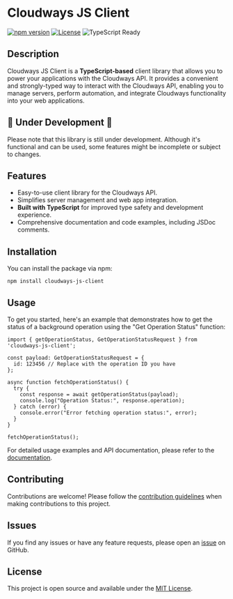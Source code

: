 <h1>Cloudways JS Client</h1>

<p>
  <a href="https://badge.fury.io/js/cloudways-js-client"><img src="https://badge.fury.io/js/cloudways-js-client.svg" alt="npm version"></a>
  <a href="https://opensource.org/licenses/MIT"><img src="https://img.shields.io/badge/license-MIT-blue.svg" alt="License"></a>
  <span><img src="https://img.shields.io/badge/TypeScript-Ready-blue" alt="TypeScript Ready"></span>
</p>

<h2>Description</h2>

<p>
  Cloudways JS Client is a <strong>TypeScript-based</strong> client library that allows you to power your applications with the Cloudways API.
  It provides a convenient and strongly-typed way to interact with the Cloudways API, enabling you to manage servers, perform automation,
  and integrate Cloudways functionality into your web applications.
</p>

<h2>🚧 Under Development 🚧</h2>

<p>
Please note that this library is still under development. Although it's functional and can be used, some features might be incomplete or subject to changes.
</p>

<h2>Features</h2>

<ul>
  <li>Easy-to-use client library for the Cloudways API.</li>
  <li>Simplifies server management and web app integration.</li>
  <li><strong>Built with TypeScript</strong> for improved type safety and development experience.</li>
  <li>Comprehensive documentation and code examples, including JSDoc comments.</li>
</ul>

<h2>Installation</h2>

<p>You can install the package via npm:</p>

<pre><code>npm install cloudways-js-client
</code></pre>

<h2>Usage</h2>

<p>
  To get you started, here's an example that demonstrates how to get the status of a background operation using the "Get Operation Status" function:
</p>

<pre><code>import { getOperationStatus, GetOperationStatusRequest } from 'cloudways-js-client';

const payload: GetOperationStatusRequest = {
  id: 123456 // Replace with the operation ID you have
};

async function fetchOperationStatus() {
  try {
    const response = await getOperationStatus(payload);
    console.log("Operation Status:", response.operation);
  } catch (error) {
    console.error("Error fetching operation status:", error);
  }
}

fetchOperationStatus();
</code></pre>

<p>For detailed usage examples and API documentation, please refer to the <a href="https://developers.cloudways.com/docs/">documentation</a>.</p>

<h2>Contributing</h2>

<p>Contributions are welcome! Please follow the <a href="https://github.com/code-gio/cloudways-js-client/blob/main/CONTRIBUTING.md">contribution guidelines</a> when making contributions to this project.</p>

<h2>Issues</h2>

<p>If you find any issues or have any feature requests, please open an <a href="https://github.com/code-gio/cloudways-js-client/issues">issue</a> on GitHub.</p>

<h2>License</h2>

<p>This project is open source and available under the <a href="https://opensource.org/licenses/MIT">MIT License</a>.</p>
